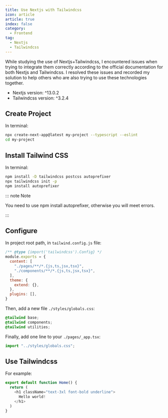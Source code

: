 ```yaml
---
title: Use Nextjs with Tailwindcss
icon: article
article: true
index: false
category: 
  - Frontend
tag:
  - Nextjs
  - Tailwindcss
---
```

While studying the use of Nextjs+Tailwindcss, I encountered issues when trying to integrate them correctly according to the official documentation for both Nextjs and Tailwindcss. I resolved these issues and recorded my solution to help others who are also trying to use these technologies together.

- Nextjs version: ^13.0.2
- Tailwindcss version: ^3.2.4

## Create Project

In terminal:

```bash
npx create-next-app@latest my-project --typescript --eslint
cd my-project
```

## Install Tailwind CSS

In terminal:

```bash
npm install -D tailwindcss postcss autoprefixer
npx tailwindcss init -p
npm install autoprefixer
```

::: note Note

You need to use npm install autoprefixer, otherwise you will meet errors.

:::

## Configure

In project root path, in `tailwind.config.js` file:

```javascript
/** @type {import('tailwindcss').Config} */
module.exports = {
  content: [
    "./pages/**/*.{js,ts,jsx,tsx}",
    "./components/**/*.{js,ts,jsx,tsx}",
  ],
  theme: {
    extend: {},
  },
  plugins: [],
}
```

Then, add a new file `./styles/globals.css`:

```css
@tailwind base;
@tailwind components;
@tailwind utilities;
```

Finally, add one line to your `./pages/_app.tsx`:

```typescript
import "../styles/globals.css";
```

## Use Tailwindcss

For example:

```typescript
export default function Home() {
  return (
    <h1 className="text-3xl font-bold underline">
      Hello world!
    </h1>
  )
}
```
